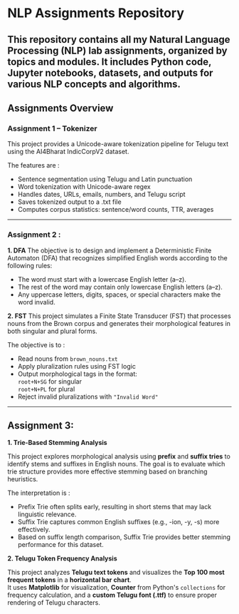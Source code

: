 # NLP Assignments Repository

This repository contains all my **Natural Language Processing (NLP)** lab assignments, organized by topics and modules. It includes Python code, Jupyter notebooks, datasets, and outputs for various NLP concepts and algorithms.
---

## Assignments Overview

### **Assignment 1 – Tokenizer**
This project provides a Unicode-aware tokenization pipeline for Telugu text using the AI4Bharat IndicCorpV2 dataset.

The features are : 

- Sentence segmentation using Telugu and Latin punctuation
- Word tokenization with Unicode-aware regex
- Handles dates, URLs, emails, numbers, and Telugu script
- Saves tokenized output to a .txt file
- Computes corpus statistics: sentence/word counts, TTR, averages
---
### **Assignment 2 :**

**1. DFA**
The objective is to design and implement a Deterministic Finite Automaton (DFA) that recognizes simplified English words according to the following rules:

- The word must start with a lowercase English letter (a–z).
- The rest of the word may contain only lowercase English letters (a–z).
- Any uppercase letters, digits, spaces, or special characters make the word invalid.

**2. FST**
This project simulates a Finite State Transducer (FST) that processes nouns from the Brown corpus and generates their morphological features in both singular and plural forms.

The objective is to : 
- Read nouns from `brown_nouns.txt`
- Apply pluralization rules using FST logic
- Output morphological tags in the format:  
  `root+N+SG` for singular  
  `root+N+PL` for plural
- Reject invalid pluralizations with `"Invalid Word"`

---

## **Assignment 3:**

**1. Trie-Based Stemming Analysis**

This project explores morphological analysis using **prefix** and **suffix tries** to identify stems and suffixes in English nouns. The goal is to evaluate which trie structure provides more effective stemming based on branching heuristics.

The interpretation is :
- Prefix Trie often splits early, resulting in short stems that may lack linguistic relevance.
- Suffix Trie captures common English suffixes (e.g., -ion, -y, -s) more effectively.
- Based on suffix length comparison, Suffix Trie provides better stemming performance for this dataset.

**2. Telugu Token Frequency Analysis**

This project analyzes **Telugu text tokens** and visualizes the **Top 100 most frequent tokens** in a **horizontal bar chart**.  
It uses **Matplotlib** for visualization, **Counter** from Python's `collections` for frequency calculation, and a **custom Telugu font (.ttf)** to ensure proper rendering of Telugu characters.



